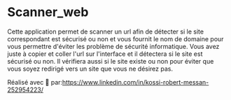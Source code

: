 # Scanner_web

Cette application permet de scanner un url afin de détecter
si le site correspondant est sécurisé ou non et vous fournit 
le nom de domaine pour vous permettre d'éviter les problème de
sécurité informatique.
Vous avez juste à copier et coller l'url sur l'interface et il 
détectera si le site est sécurisé ou non. Il vérifiera aussi si 
le site existe ou non pour éviter que vous soyez redirigé vers un site
que vous ne désirez pas.

Réalisé avec 💖 par:https://www.linkedin.com/in/kossi-robert-messan-252954223/
